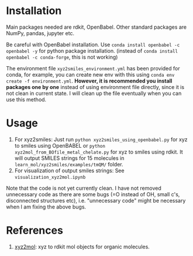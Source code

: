 # Installation

Main packages needed are rdkit, OpenBabel. Other standard packages are NumPy, pandas, jupyter etc.

Be careful with OpenBabel installation. Use `conda install openbabel -c openbabel -y` for python package installation. (instead of `conda install openbabel -c conda-forge`, this is not working)

The environment file `xyz2smiles_environment.yml` has been provided for conda, for example, you can create new env with this using `conda env create -f environment.yml`. **However, it is recommended you install packages one by one** instead of using environment file directly, since it is not clean in current state. I will clean up the file eventually when you can use this method.


# Usage

1. For xyz2smiles: Just run `python xyz2smiles_using_openbabel.py` for xyz to smiles using OpenBABEL or `python xyz2mol_from_BOfile_metal_chelate.py` for xyz to smiles using rdkit. It will output SMILES strings for 15 molecules in `learn_mol/xyz2smiles/examples/tmQM/` folder.
2. For visualization of output smiles strings: See `visualization_xyz2mol.ipynb`

Note that the code is not yet currently clean. I have not removed unnecessary code as there are some bugs (=O instead of OH, small c's, disconnected structures etc), i.e. "unnecessary code" might be necessary when I am fixing the above bugs.



# References

1. [xyz2mol](https://github.com/jensengroup/xyz2mol): xyz to rdkit mol objects for organic molecules.  
